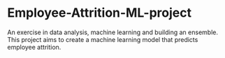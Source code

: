 # Employee-Attrition-ML-project
An exercise in data analysis, machine learning and building an ensemble. This project aims to create a machine learning model that predicts employee attrition.
